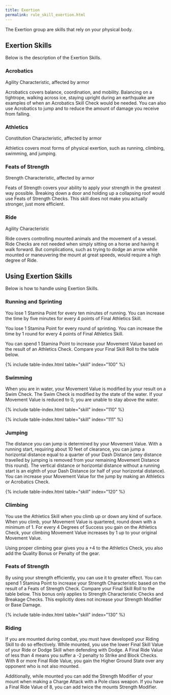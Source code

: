 ```yaml
---
title: Exertion
permalink: rule_skill_exertion.html
---
```


The Exertion group are skills that rely on your physical body.

## Exertion Skills
Below is the description of the Exertion Skills.

### Acrobatics
Agility Characteristic, affected by armor

Acrobatics covers balance, coordination, and mobility. Balancing on a tightrope, walking across ice, staying upright during an earthquake are examples of when an Acrobatics Skill Check would be needed. You can also use Acrobatics to jump and to reduce the amount of damage you receive from falling.

### Athletics
Constitution Characteristic, affected by armor

Athletics covers most forms of physical exertion, such as running, climbing, swimming, and jumping. 

### Feats of Strength
Strength Characteristic, affected by armor

Feats of Strength covers your ability to apply your strength in the greatest way possible. Breaking down a door and holding up a collapsing roof would use Feats of Strength Checks. This skill does not make you actually stronger, just more efficient.

### Ride
Agility Characteristic

Ride covers controlling mounted animals and the movement of a vessel. Ride Checks are not needed when simply sitting on a horse and having it walk forward. But complications, such as trying to dodge an arrow while mounted or maneuvering the mount at great speeds, would require a high degree of Ride.

## Using Exertion Skills
Below is how to handle using Exertion Skills.

### Running and Sprinting
You lose 1 Stamina Point for every ten minutes of running. You can increase the time by five minutes for every 4 points of Final Athletics Skill.

You lose 1 Stamina Point for every round of sprinting. You can increase the time by 1 round for every 4 points of Final Athletics Skill.

You can spend 1 Stamina Point to increase your Movement Value based on the result of an Athletics Check. Compare your Final Skill Roll to the table below.

{% include table-index.html table="skill" index="100" %}

### Swimming
When you are in water, your Movement Value is modified by your result on a Swim Check. The Swim Check is modified by the state of the water. If your Movement Value is reduced to 0, you are unable to stay above the water.

{% include table-index.html table="skill" index="110" %}

{% include table-index.html table="skill" index="111" %}

### Jumping
The distance you can jump is determined by your Movement Value. With a running start, requiring about 10 feet of clearance, you can jump a horizontal distance equal to a quarter of your Dash Distance (any distance travelled by jumping is removed from your remaining Movement Distance this round). The vertical distance or horizontal distance without a running start is an eighth of your Dash Distance (or half of your horizontal distance). You can increase your Movement Value for the jump by making an Athletics or Acrobatics Check.

{% include table-index.html table="skill" index="120" %}

### Climbing
You use the Athletics Skill when you climb up or down any kind of surface. When you climb, your Movement Value is quartered, round down with a minimum of 1. For every 4 Degrees of Success you gain on the Athletics Check, your climbing Movement Value increases by 1 up to your original Movement Value.

Using proper climbing gear gives you a +4 to the Athletics Check, you also add the Quality Bonus or Penalty of the gear.

### Feats of Strength
By using your strength efficiently, you can use it to greater effect. You can spend 1 Stamina Point to increase your Strength Characteristic based on the result of a Feats of Strength Check. Compare your Final Skill Roll to the table below. This bonus only applies to Strength Characteristic Checks and Breakage Checks. This explicitly does not increase your Strength Modifier or Base Damage.

{% include table-index.html table="skill" index="130" %}

### Riding
If you are mounted during combat, you must have developed your Riding Skill to do so effectively. While mounted, you use the lower Final Skill Value of your Ride or Dodge Skill when defending with Dodge. A Final Ride Value of less than 4 means you suffer a -2 penalty to Strike and Block Checks. With 8 or more Final Ride Value, you gain the Higher Ground State over any opponent who is not also mounted.

Additionally, while mounted you can add the Strength Modifier of your mount when making a Charge Attack with a Pole class weapon. If you have a Final Ride Value of 8, you can add twice the mounts Strength Modifier.